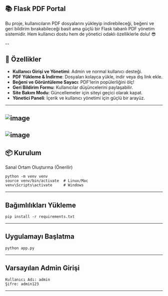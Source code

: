 ## 📚 Flask PDF Portal

Bu proje, kullanıcıların PDF dosyalarını yükleyip indirebileceği, beğeni ve geri bildirim bırakabileceği basit ama güçlü bir Flask tabanlı PDF yönetim sistemidir. Hem kullanıcı dostu hem de yönetici odaklı özelliklerle dolu! 😎

--

## 🌟 Özellikler

- **Kullanıcı Girişi ve Yönetimi**: Admin ve normal kullanıcı desteği.  
- **PDF Yükleme & İndirme**: Dosyaları kolayca yükle, indir veya dış link ekle.  
- **Beğeni ve Görüntüleme Sayacı**: PDF’lerin popülerliğini ölç!  
- **Geri Bildirim Formu**: Kullanıcılar düşüncelerini paylaşabilir.  
- **Site Bakım Modu**: Güncellemeler için siteyi geçici olarak kapat.  
- **Yönetici Paneli**: İçerik ve kullanıcı yönetimi için güçlü bir arayüz.  

---
![image](https://github.com/user-attachments/assets/9ef5ec41-d8dd-4d59-8e36-3cba147d5590)
---
![image](https://github.com/user-attachments/assets/0383878c-bb10-4826-98a8-0f98f7327e8c)
---

## 📦 Kurulum

Sanal Ortam Oluşturma (Önerilir)
``` 
python -m venv venv
source venv/bin/activate  # Linux/Mac
venv\Scripts\activate     # Windows
```

---

## Bağımlılıkları Yükleme
``` 
pip install -r requirements.txt
``` 

---

## Uygulamayı Başlatma
``` 
python app.py
``` 

---

## Varsayılan Admin Girişi
``` 
Kullanıcı Adı: admin
Şifre: admin123
```
---


